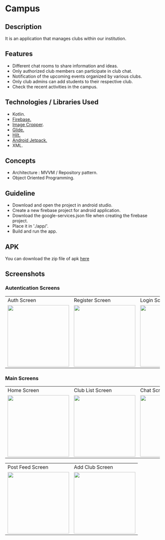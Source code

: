 # Campus
## Description
It is an application that manages clubs within our institution.

## Features
- Different chat rooms to share information and ideas.
- Only authorized club members can participate in club chat.
- Notification of the upcoming events organized by various clubs.
- Only club admins can add students to their respective club.
- Check the recent activities in the campus.

## Technologies / Libraries Used
- Kotlin.
- [Firebase.](https://firebase.google.com)
- [Image Cropper](https://github.com/ArthurHub/Android-Image-Cropper).
- [Glide.](https://github.com/bumptech/glide)
- [Hilt.](https://dagger.dev/hilt/)
- [Android Jetpack.](https://developer.android.com/jetpack)
- XML.

## Concepts
- Architecture : MVVM / Repository pattern.
- Object Oriented Programming.

## Guideline
- Download and open the project in android studio.
- Create a new firebase project for android application.
- Download the google-services.json file when creating the firebase project.
- Place it in './app/'.
- Build and run the app.

## APK
 You can download the zip file of apk [here](https://github.com/DivyanshFalodiya/campus-system/files/6391617/Campus.zip)
 
 ## Screenshots

### Autentication Screens
<table>
  <tr>
    <td>Auth Screen</td>
   <td>Register Screen</td>
     <td>Login Screen</td>
  </tr>
  <tr>
    <td><img src="https://cdn.discordapp.com/attachments/813666371807608886/836681281440841798/Screenshot_20210428-003510.png" width=200 ></td>
    <td><img src="https://cdn.discordapp.com/attachments/813666371807608886/836681280963870730/Screenshot_20210428-003522.png" width=200 ></td>
   <td><img src="https://cdn.discordapp.com/attachments/813666371807608886/836681281176862800/Screenshot_20210428-003516.png" width=200 ></td>
  </tr>
 </table>
 
 ### Main Screens
 
 <table>
  <tr>
    <td>Home Screen</td>
   <td>Club List Screen</td>
   <td>Chat Screen</td>
  </tr>
  <tr>
    <td><img src="https://cdn.discordapp.com/attachments/813666371807608886/836681280703299654/Screenshot_20210428-003941.png" width=200 ></td>
    <td><img src="https://cdn.discordapp.com/attachments/813666371807608886/836681281713602620/Screenshot_20210428-003454.png" width=200 ></td>
    <td><img src="https://cdn.discordapp.com/attachments/813666371807608886/836681406624694312/Screenshot_20210428-003446.png" width=200 ></td>
  </tr>
 </table>
 <table>
  <tr>
    <td>Post Feed Screen</td>
   <td>Add Club Screen</td>
  </tr>
  <tr>
    <td><img src="https://cdn.discordapp.com/attachments/813666371807608886/836681280417955880/Screenshot_20210428-004025.png" width=200 ></td>
    <td><img src="https://cdn.discordapp.com/attachments/813666371807608886/836681280191987742/Screenshot_20210428-004130.png" width=200 ></td>
  </tr>
 </table>
